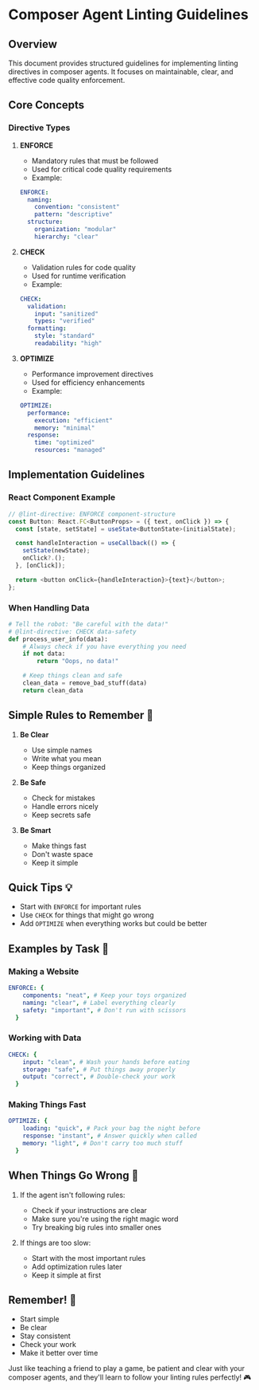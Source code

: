 # Composer Agent Linting Guidelines

## Overview
This document provides structured guidelines for implementing linting directives in composer agents. It focuses on maintainable, clear, and effective code quality enforcement.

## Core Concepts

### Directive Types

1. **ENFORCE**
   - Mandatory rules that must be followed
   - Used for critical code quality requirements
   - Example:
   ```yaml
   ENFORCE:
     naming:
       convention: "consistent"
       pattern: "descriptive"
     structure:
       organization: "modular"
       hierarchy: "clear"
   ```

2. **CHECK**
   - Validation rules for code quality
   - Used for runtime verification
   - Example:
   ```yaml
   CHECK:
     validation:
       input: "sanitized"
       types: "verified"
     formatting:
       style: "standard"
       readability: "high"
   ```

3. **OPTIMIZE**
   - Performance improvement directives
   - Used for efficiency enhancements
   - Example:
   ```yaml
   OPTIMIZE:
     performance:
       execution: "efficient"
       memory: "minimal"
     response:
       time: "optimized"
       resources: "managed"
   ```

## Implementation Guidelines

### React Component Example
```typescript
// @lint-directive: ENFORCE component-structure
const Button: React.FC<ButtonProps> = ({ text, onClick }) => {
  const [state, setState] = useState<ButtonState>(initialState);

  const handleInteraction = useCallback(() => {
    setState(newState);
    onClick?.();
  }, [onClick]);

  return <button onClick={handleInteraction}>{text}</button>;
};
```

### When Handling Data

```python
# Tell the robot: "Be careful with the data!"
# @lint-directive: CHECK data-safety
def process_user_info(data):
    # Always check if you have everything you need
    if not data:
        return "Oops, no data!"

    # Keep things clean and safe
    clean_data = remove_bad_stuff(data)
    return clean_data
```

## Simple Rules to Remember 🌈

1. **Be Clear**

   - Use simple names
   - Write what you mean
   - Keep things organized

2. **Be Safe**

   - Check for mistakes
   - Handle errors nicely
   - Keep secrets safe

3. **Be Smart**
   - Make things fast
   - Don't waste space
   - Keep it simple

## Quick Tips 💡

- Start with `ENFORCE` for important rules
- Use `CHECK` for things that might go wrong
- Add `OPTIMIZE` when everything works but could be better

## Examples by Task 🎯

### Making a Website

```yaml
ENFORCE: {
    components: "neat", # Keep your toys organized
    naming: "clear", # Label everything clearly
    safety: "important", # Don't run with scissors
  }
```

### Working with Data

```yaml
CHECK: {
    input: "clean", # Wash your hands before eating
    storage: "safe", # Put things away properly
    output: "correct", # Double-check your work
  }
```

### Making Things Fast

```yaml
OPTIMIZE: {
    loading: "quick", # Pack your bag the night before
    response: "instant", # Answer quickly when called
    memory: "light", # Don't carry too much stuff
  }
```

## When Things Go Wrong 🚨

1. If the agent isn't following rules:

   - Check if your instructions are clear
   - Make sure you're using the right magic word
   - Try breaking big rules into smaller ones

2. If things are too slow:
   - Start with the most important rules
   - Add optimization rules later
   - Keep it simple at first

## Remember! 🌟

- Start simple
- Be clear
- Stay consistent
- Check your work
- Make it better over time

Just like teaching a friend to play a game, be patient and clear with your composer agents, and they'll learn to follow your linting rules perfectly! 🎮